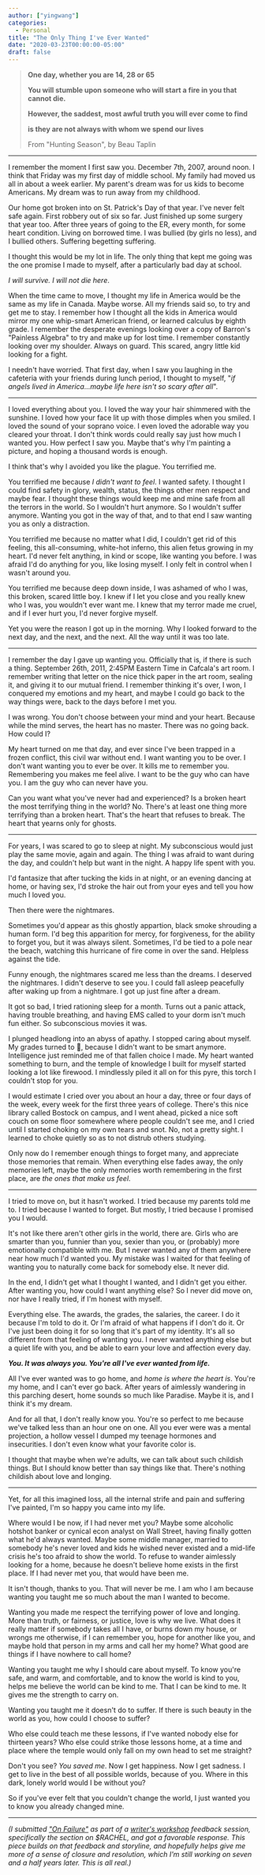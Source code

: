 ```yaml
---
author: ["yingwang"]
categories:
  - Personal
title: "The Only Thing I've Ever Wanted"
date: "2020-03-23T00:00:00-05:00"
draft: false
---
```


> **One day, whether you are 14, 28 or 65**
>
> **You will stumble upon someone who will start a fire in you that cannot die.**
>
> **However, the saddest, most awful truth you will ever come to find**
>
> **is they are not always with whom we spend our lives**
>
> From "Hunting Season", by Beau Taplin

---

I remember the moment I first saw you. December 7th, 2007, around noon. I think
that Friday was my first day of middle school. My family had moved us all in
about a week earlier. My parent's dream was for us kids to become Americans. My
dream was to run away from my childhood.

Our home got broken into on St. Patrick's Day of that year. I've never felt safe
again. First robbery out of six so far. Just finished up some surgery that year
too. After three years of going to the ER, every month, for some heart
condition. Living on borrowed time. I was bullied (by girls no less), and I
bullied others. Suffering begetting suffering.

I thought this would be my lot in life. The only thing that kept me going was
the one promise I made to myself, after a particularly bad day at school.

_I will survive. I will not die here_.

When the time came to move, I thought my life in America would be the same as my
life in Canada. Maybe worse. All my friends said so, to try and get me to stay.
I remember how I thought all the kids in America would mirror my one whip-smart
American friend, or learned calculus by eighth grade. I remember the desperate
evenings looking over a copy of Barron's "Painless Algebra" to try and make up
for lost time. I remember constantly looking over my shoulder. Always on guard.
This scared, angry little kid looking for a fight.

I needn't have worried. That first day, when I saw you laughing in the cafeteria
with your friends during lunch period, I thought to myself, "_if angels lived in
America...maybe life here isn't so scary after all_".

---

I loved everything about you. I loved the way your hair shimmered with the
sunshine. I loved how your face lit up with those dimples when you smiled. I
loved the sound of your soprano voice. I even loved the adorable way you cleared
your throat. I don't think words could really say just how much I wanted you.
How perfect I saw you. Maybe that's why I'm painting a picture, and hoping a
thousand words is enough.

I think that's why I avoided you like the plague. You terrified me.

You terrified me because _I didn't want to feel_. I wanted safety. I thought I
could find safety in glory, wealth, status, the things other men respect and
maybe fear. I thought these things would keep me and mine safe from all the
terrors in the world. So I wouldn't hurt anymore. So I wouldn't suffer anymore.
Wanting you got in the way of that, and to that end I saw wanting you as only a
distraction.

You terrified me because no matter what I did, I couldn't get rid of this
feeling, this all-consuming, white-hot inferno, this alien fetus growing in my
heart. I'd never felt anything, in kind or scope, like wanting you before. I was
afraid I'd do anything for you, like losing myself. I only felt in control when
I wasn't around you.

You terrified me because deep down inside, I was ashamed of who I was, this
broken, scared little boy. I knew if I let you close and you really knew who I
was, you wouldn't ever want me. I knew that my terror made me cruel, and if I
ever hurt you, I'd never forgive myself.

Yet you were the reason I got up in the morning. Why I looked forward to the
next day, and the next, and the next. All the way until it was too late.

---

I remember the day I gave up wanting you. Officially that is, if there is such a
thing. September 26th, 2011, 2:45PM Eastern Time in Cafcala's art room. I
remember writing that letter on the nice thick paper in the art room, sealing
it, and giving it to our mutual friend. I remember thinking it's over, I won, I
conquered my emotions and my heart, and maybe I could go back to the way things
were, back to the days before I met you.

I was wrong. You don't choose between your mind and your heart. Because while
the mind serves, the heart has no master. There was no going back. How could I?

My heart turned on me that day, and ever since I've been trapped in a frozen
conflict, this civil war without end. I want wanting you to be over. I don't
want wanting you to ever be over. It kills me to remember you. Remembering you
makes me feel alive. I want to be the guy who can have you. I am the guy who can
never have you.

Can you want what you've never had and experienced? Is a broken heart the most
terrifying thing in the world? No. There's at least one thing more terrifying
than a broken heart. That's the heart that refuses to break. The heart that
yearns only for ghosts.

---

For years, I was scared to go to sleep at night. My subconscious would just play
the same movie, again and again. The thing I was afraid to want during the day,
and couldn't help but want in the night. A happy life spent with you.

I'd fantasize that after tucking the kids in at night, or an evening dancing at
home, or having sex, I'd stroke the hair out from your eyes and tell you how
much I loved you.

Then there were the nightmares.

Sometimes you'd appear as this ghostly appartion, black smoke shrouding a human
form. I'd beg this apparition for mercy, for forgiveness, for the ability to
forget you, but it was always silent. Sometimes, I'd be tied to a pole near the
beach, watching this hurricane of fire come in over the sand. Helpless against
the tide.

Funny enough, the nightmares scared me less than the dreams. I deserved the
nightmares. I didn't deserve to see you. I could fall asleep peacefully after
waking up from a nightmare. I got up just fine after a dream.

It got so bad, I tried rationing sleep for a month. Turns out a panic attack,
having trouble breathing, and having EMS called to your dorm isn't much fun
either. So subconscious movies it was.

I plunged headlong into an abyss of apathy. I stopped caring about myself. My
grades turned to :shit:, because I didn't want to be smart anymore. Intelligence
just reminded me of that fallen choice I made. My heart wanted something to
burn, and the temple of knowledge I built for myself started looking a lot like
firewood. I mindlessly piled it all on for this pyre, this torch I couldn't stop
for you.

I would estimate I cried over you about an hour a day, three or four days of the
week, every week for the first three years of college. There's this nice library
called Bostock on campus, and I went ahead, picked a nice soft couch on some
floor somewhere where people couldn't see me, and I cried until I started
choking on my own tears and snot. No, not a pretty sight. I learned to choke
quietly so as to not distrub others studying.

Only now do I remember enough things to forget many, and appreciate those
memories that remain. When everything else fades away, the only memories left,
maybe the only memories worth remembering in the first place, are _the ones that
make us feel_.

---

I tried to move on, but it hasn't worked. I tried because my parents told me to.
I tried because I wanted to forget. But mostly, I tried because I promised you I
would.

It's not like there aren't other girls in the world, there are. Girls who are
smarter than you, funnier than you, sexier than you, or (probably) more
emotionally compatible with me. But I never wanted any of them anywhere near how
much I'd wanted you. My mistake was I waited for that feeling of wanting you to
naturally come back for somebody else. It never did.

In the end, I didn't get what I thought I wanted, and I didn't get you either.
After wanting you, how could I want anything else? So I never did move on, nor
have I really tried, if I'm honest with myself.

Everything else. The awards, the grades, the salaries, the career. I do it
because I'm told to do it. Or I'm afraid of what happens if I don't do it. Or
I've just been doing it for so long that it's part of my identity. It's all so
different from that feeling of wanting you. I never wanted anything else but a
quiet life with you, and be able to earn your love and affection every day.

**_You. It was always you. You're all I've ever wanted from life._**

All I've ever wanted was to go home, and _home is where the heart is_. You're my
home, and I can't ever go back. After years of aimlessly wandering in this
parching desert, home sounds so much like Paradise. Maybe it is, and I think
it's my dream.

And for all that, I don't really know you. You're so perfect to me because we've
talked less than an hour one on one. All you ever were was a mental projection,
a hollow vessel I dumped my teenage hormones and insecurities. I don't even know
what your favorite color is.

I thought that maybe when we're adults, we can talk about such childish things.
But I should know better than say things like that. There's nothing childish
about love and longing.

---

Yet, for all this imagined loss, all the internal strife and pain and suffering
I've painted, I'm so happy you came into my life.

Where would I be now, if I had never met you? Maybe some alcoholic hotshot
banker or cynical econ analyst on Wall Street, having finally gotten what he'd
always wanted. Maybe some middle manager, married to somebody he's never loved
and kids he wished never existed and a mid-life crisis he's too afraid to show
the world. To refuse to wander aimlessly looking for a home, because he doesn't
believe home exists in the first place. If I had never met you, that would have
been me.

It isn't though, thanks to you. That will never be me. I am who I am because
wanting you taught me so much about the man I wanted to become.

Wanting you made me respect the terrifying power of love and longing. More than
truth, or fairness, or justice, love is why we live. What does it really matter
if somebody takes all I have, or burns down my house, or wrongs me otherwise, if
I can remember you, hope for another like you, and maybe hold that person in my
arms and call her my home? What good are things if I have nowhere to call home?

Wanting you taught me why I should care about myself. To know you're safe, and
warm, and comfortable, and to know the world is kind to you, helps me believe
the world can be kind to me. That I can be kind to me. It gives me the strength
to carry on.

Wanting you taught me it doesn't do to suffer. If there is such beauty in the
world as you, how could I choose to suffer?

Who else could teach me these lessons, if I've wanted nobody else for thirteen
years? Who else could strike those lessons home, at a time and place where the
temple would only fall on my own head to set me straight?

Don't you see? _You saved me_. Now I get happiness. Now I get sadness. I get to
live in the best of all possible worlds, because of you. Where in this dark,
lonely world would I be without you?

So if you've ever felt that you couldn't change the world, I just wanted you to
know you already changed mine.

---

_(I submitted ["On Failure"](/posts/2020/01/20/on_failure) as part of a
[writer's workshop](https://www.dcwriterssalon.com) feedback session,
specifically the section on $RACHEL, and got a favorable response. This piece
builds on that feedback and storyline, and hopefully helps give me more of a
sense of closure and resolution, which I'm still working on seven and a half
years later. This is all real.)_
